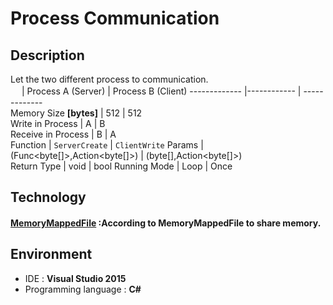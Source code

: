 # Process Communication
## Description
Let the two different process to communication.  
　 | Process A            (Server) | Process B       (Client)
------------- |------------ | -------------        
Memory Size **\[bytes\]** | 512 | 512    
Write in Process | A         |       B   
Receive in Process | B      |       A  
Function | `ServerCreate` |   `ClientWrite`
Params |  (Func<byte\[\]>,Action<byte\[\]>) | (byte\[\],Action<byte\[\]>)  
Return Type | void | bool
Running Mode | Loop | Once
## Technology
#### [MemoryMappedFile](https://docs.microsoft.com/en-us/dotnet/api/system.io.memorymappedfiles.memorymappedfile?view=net-5.0 "Title") :According to MemoryMappedFile to share memory.
## Environment
* IDE : **Visual Studio 2015** 
* Programming language : **C#**
